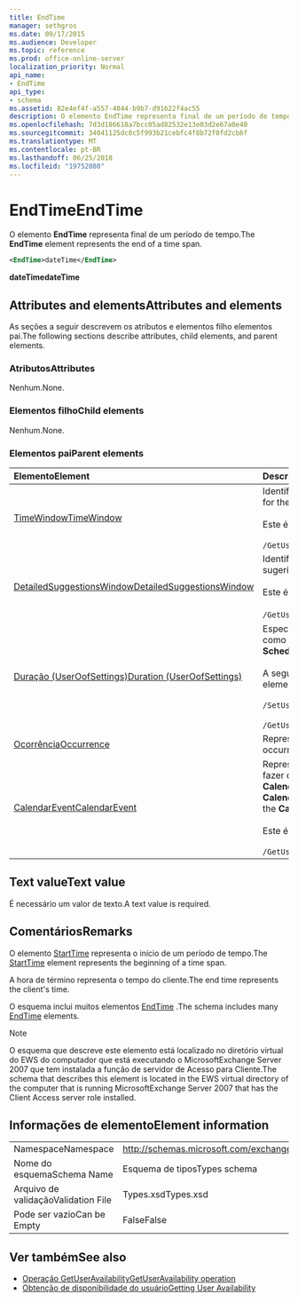 ```yaml
---
title: EndTime
manager: sethgros
ms.date: 09/17/2015
ms.audience: Developer
ms.topic: reference
ms.prod: office-online-server
localization_priority: Normal
api_name:
- EndTime
api_type:
- schema
ms.assetid: 82e4ef4f-a557-4044-b9b7-d91622f4ac55
description: O elemento EndTime representa final de um período de tempo.
ms.openlocfilehash: 7d3d186618a7bcc05ad82532e13e03d2e67a0e40
ms.sourcegitcommit: 34041125dc8c5f993b21cebfc4f8b72f0fd2cb6f
ms.translationtype: MT
ms.contentlocale: pt-BR
ms.lasthandoff: 06/25/2018
ms.locfileid: "19752080"
---
```

# <a name="endtime"></a><span data-ttu-id="c2dac-103">EndTime</span><span class="sxs-lookup"><span data-stu-id="c2dac-103">EndTime</span></span>

<span data-ttu-id="c2dac-104">O elemento **EndTime** representa final de um período de tempo.</span><span class="sxs-lookup"><span data-stu-id="c2dac-104">The **EndTime** element represents the end of a time span.</span></span> 
  
```xml
<EndTime>dateTime</EndTime>
```

 <span data-ttu-id="c2dac-105">**dateTime**</span><span class="sxs-lookup"><span data-stu-id="c2dac-105">**dateTime**</span></span>
## <a name="attributes-and-elements"></a><span data-ttu-id="c2dac-106">Attributes and elements</span><span class="sxs-lookup"><span data-stu-id="c2dac-106">Attributes and elements</span></span>

<span data-ttu-id="c2dac-107">As seções a seguir descrevem os atributos e elementos filho elementos pai.</span><span class="sxs-lookup"><span data-stu-id="c2dac-107">The following sections describe attributes, child elements, and parent elements.</span></span>
  
### <a name="attributes"></a><span data-ttu-id="c2dac-108">Atributos</span><span class="sxs-lookup"><span data-stu-id="c2dac-108">Attributes</span></span>

<span data-ttu-id="c2dac-109">Nenhum.</span><span class="sxs-lookup"><span data-stu-id="c2dac-109">None.</span></span>
  
### <a name="child-elements"></a><span data-ttu-id="c2dac-110">Elementos filho</span><span class="sxs-lookup"><span data-stu-id="c2dac-110">Child elements</span></span>

<span data-ttu-id="c2dac-111">Nenhum.</span><span class="sxs-lookup"><span data-stu-id="c2dac-111">None.</span></span>
  
### <a name="parent-elements"></a><span data-ttu-id="c2dac-112">Elementos pai</span><span class="sxs-lookup"><span data-stu-id="c2dac-112">Parent elements</span></span>

|<span data-ttu-id="c2dac-113">**Elemento**</span><span class="sxs-lookup"><span data-stu-id="c2dac-113">**Element**</span></span>|<span data-ttu-id="c2dac-114">**Descrição**</span><span class="sxs-lookup"><span data-stu-id="c2dac-114">**Description**</span></span>|
|:-----|:-----|
|[<span data-ttu-id="c2dac-115">TimeWindow</span><span class="sxs-lookup"><span data-stu-id="c2dac-115">TimeWindow</span></span>](timewindow.md) <br/> |<span data-ttu-id="c2dac-116">Identifica o intervalo de tempo consultado para as informações de disponibilidade do usuário.</span><span class="sxs-lookup"><span data-stu-id="c2dac-116">Identifies the time span queried for the user availability information.</span></span><br/><br/> <span data-ttu-id="c2dac-117">Este é a expressão XPath para esse elemento:</span><span class="sxs-lookup"><span data-stu-id="c2dac-117">The following is the XPath expression to this element:</span></span><br/><br/>  `/GetUserAvailabilityRequest/FreeBusyViewOptions/TimeWindow` <br/> |
|[<span data-ttu-id="c2dac-118">DetailedSuggestionsWindow</span><span class="sxs-lookup"><span data-stu-id="c2dac-118">DetailedSuggestionsWindow</span></span>](detailedsuggestionswindow.md) <br/> |<span data-ttu-id="c2dac-119">Identifica o intervalo de tempo que está sendo consultado para obter informações detalhadas sobre reuniões sugeridas.</span><span class="sxs-lookup"><span data-stu-id="c2dac-119">Identifies the time span that is queried for detailed information about suggested meeting times.</span></span><br/><br/> <span data-ttu-id="c2dac-120">Este é a expressão XPath para esse elemento:</span><span class="sxs-lookup"><span data-stu-id="c2dac-120">The following is the XPath expression to this element:</span></span><br/><br/>  <span data-ttu-id="c2dac-121">`/GetUserAvailabilityRequest/SuggestionViewOptions/DetailedSuggestionsWindow`.</span><span class="sxs-lookup"><span data-stu-id="c2dac-121"></span></span>  <br/> |
|[<span data-ttu-id="c2dac-122">Duração (UserOofSettings)</span><span class="sxs-lookup"><span data-stu-id="c2dac-122">Duration (UserOofSettings)</span></span>](duration-useroofsettings.md) <br/> | <span data-ttu-id="c2dac-123">Especifica a duração para o qual o status de fora do escritório (OOF) está habilitado se o elemento [OofState](oofstate.md) for definido como **agendado**.</span><span class="sxs-lookup"><span data-stu-id="c2dac-123">Specifies the duration for which the Out of Office (OOF) status is enabled if the [OofState](oofstate.md) element is set to **Scheduled**.</span></span>  <br/><br/>  <span data-ttu-id="c2dac-124">A seguir estão as expressões XPath possíveis para esse elemento:</span><span class="sxs-lookup"><span data-stu-id="c2dac-124">The following are the possible XPath expressions to this element:</span></span><br/><br/>  `/SetUserOofSettingsRequest/UserOofSettings/Duration` <br/><br/>  `/GetUserOofSettingsResponse/OofSettings/Duration` <br/> |
|[<span data-ttu-id="c2dac-125">Ocorrência</span><span class="sxs-lookup"><span data-stu-id="c2dac-125">Occurrence</span></span>](occurrence.md) <br/> |<span data-ttu-id="c2dac-126">Representa uma única ocorrência de modificação de um item de calendário recorrente.</span><span class="sxs-lookup"><span data-stu-id="c2dac-126">Represents a single modified occurrence of a recurring calendar item.</span></span>  <br/> |
|[<span data-ttu-id="c2dac-127">CalendarEvent</span><span class="sxs-lookup"><span data-stu-id="c2dac-127">CalendarEvent</span></span>](calendarevent.md) <br/> |<span data-ttu-id="c2dac-128">Representa uma ocorrência de item de calendário exclusivo.</span><span class="sxs-lookup"><span data-stu-id="c2dac-128">Represents a unique calendar item occurrence.</span></span> <span data-ttu-id="c2dac-129">Isso é usado para fazer consultas sobre a disponibilidade.</span><span class="sxs-lookup"><span data-stu-id="c2dac-129">This is used for Availability inquiries.</span></span> <span data-ttu-id="c2dac-130">O elemento **EndTime** é necessária no elemento **CalendarEvent** .</span><span class="sxs-lookup"><span data-stu-id="c2dac-130">The **EndTime** element is required in the **CalendarEvent** element.</span></span> <span data-ttu-id="c2dac-131">O elemento **EndTime** no elemento **CalendarEvent** é exclusivo para o tipo de **CalendarEvent** .</span><span class="sxs-lookup"><span data-stu-id="c2dac-131">The **EndTime** element in the **CalendarEvent** element is unique to the **CalendarEvent** type.</span></span><br/><br/> <span data-ttu-id="c2dac-132">Este é a expressão XPath para esse elemento:</span><span class="sxs-lookup"><span data-stu-id="c2dac-132">The following is the XPath expression to this element:</span></span><br/><br/>  `/GetUserAvailabilityResponse/FreeBusyResponseArray/FreeBusyResponse/FreeBusyView/CalendarEventArray/CalendarEvent[i]` <br/> |
   
## <a name="text-value"></a><span data-ttu-id="c2dac-133">Text value</span><span class="sxs-lookup"><span data-stu-id="c2dac-133">Text value</span></span>

<span data-ttu-id="c2dac-134">É necessário um valor de texto.</span><span class="sxs-lookup"><span data-stu-id="c2dac-134">A text value is required.</span></span>
  
## <a name="remarks"></a><span data-ttu-id="c2dac-135">Comentários</span><span class="sxs-lookup"><span data-stu-id="c2dac-135">Remarks</span></span>

<span data-ttu-id="c2dac-136">O elemento [StartTime](starttime.md) representa o início de um período de tempo.</span><span class="sxs-lookup"><span data-stu-id="c2dac-136">The [StartTime](starttime.md) element represents the beginning of a time span.</span></span> 
  
<span data-ttu-id="c2dac-137">A hora de término representa o tempo do cliente.</span><span class="sxs-lookup"><span data-stu-id="c2dac-137">The end time represents the client's time.</span></span>
  
<span data-ttu-id="c2dac-138">O esquema inclui muitos elementos [EndTime](endtime.md) .</span><span class="sxs-lookup"><span data-stu-id="c2dac-138">The schema includes many [EndTime](endtime.md) elements.</span></span> 
  
> [!NOTE]
> <span data-ttu-id="c2dac-139">O esquema que descreve este elemento está localizado no diretório virtual do EWS do computador que está executando o MicrosoftExchange Server 2007 que tem instalada a função de servidor de Acesso para Cliente.</span><span class="sxs-lookup"><span data-stu-id="c2dac-139">The schema that describes this element is located in the EWS virtual directory of the computer that is running MicrosoftExchange Server 2007 that has the Client Access server role installed.</span></span> 
  
## <a name="element-information"></a><span data-ttu-id="c2dac-140">Informações de elemento</span><span class="sxs-lookup"><span data-stu-id="c2dac-140">Element information</span></span>

|||
|:-----|:-----|
|<span data-ttu-id="c2dac-141">Namespace</span><span class="sxs-lookup"><span data-stu-id="c2dac-141">Namespace</span></span>  <br/> |http://schemas.microsoft.com/exchange/services/2006/types  <br/> |
|<span data-ttu-id="c2dac-142">Nome do esquema</span><span class="sxs-lookup"><span data-stu-id="c2dac-142">Schema Name</span></span>  <br/> |<span data-ttu-id="c2dac-143">Esquema de tipos</span><span class="sxs-lookup"><span data-stu-id="c2dac-143">Types schema</span></span>  <br/> |
|<span data-ttu-id="c2dac-144">Arquivo de validação</span><span class="sxs-lookup"><span data-stu-id="c2dac-144">Validation File</span></span>  <br/> |<span data-ttu-id="c2dac-145">Types.xsd</span><span class="sxs-lookup"><span data-stu-id="c2dac-145">Types.xsd</span></span>  <br/> |
|<span data-ttu-id="c2dac-146">Pode ser vazio</span><span class="sxs-lookup"><span data-stu-id="c2dac-146">Can be Empty</span></span>  <br/> |<span data-ttu-id="c2dac-147">False</span><span class="sxs-lookup"><span data-stu-id="c2dac-147">False</span></span>  <br/> |
   
## <a name="see-also"></a><span data-ttu-id="c2dac-148">Ver também</span><span class="sxs-lookup"><span data-stu-id="c2dac-148">See also</span></span>

- [<span data-ttu-id="c2dac-149">Operação GetUserAvailability</span><span class="sxs-lookup"><span data-stu-id="c2dac-149">GetUserAvailability operation</span></span>](getuseravailability-operation.md)
- [<span data-ttu-id="c2dac-150">Obtenção de disponibilidade do usuário</span><span class="sxs-lookup"><span data-stu-id="c2dac-150">Getting User Availability</span></span>](http://msdn.microsoft.com/library/d4133fcb-9b0f-4e6b-aadf-a389da83516a%28Office.15%29.aspx)

